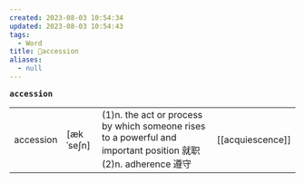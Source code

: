 ```yaml
---
created: 2023-08-03 10:54:34
updated: 2023-08-03 10:54:43
tags:
  - Word
title: 📖accession
aliases:
  - null
---
```


<pre><strong>accession</strong></pre>
|   |   |   |   |
|---|---|---|---|
|accession|[ækˈseʃn]|(1)n. the act or process by which someone rises to a powerful and important position 就职(2)n. adherence 遵守|[[acquiescence]]|